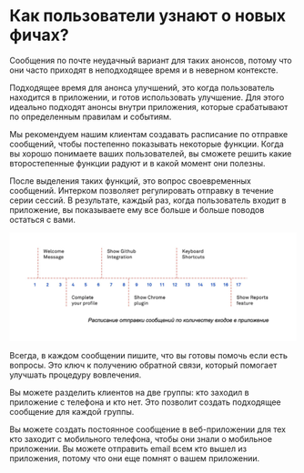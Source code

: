 # Как пользователи узнают о новых фичах?

Сообщения по почте неудачный вариант для таких анонсов, потому что они часто приходят в неподходящее время и в неверном контексте. 

Подходящее время для анонса улучшений, это когда пользователь находится в приложении, и готов использовать улучшение. Для этого идеально подходят анонсы внутри приложения, которые срабатывают по определенным правилам и событиям.

Мы рекомендуем нашим клиентам создавать расписание по отправке сообщений, чтобы постепенно показывать некоторые функции. Когда вы хорошо понимаете ваших пользователей, вы сможете решить какие второстепенные функции радуют и в какой момент они полезны.

После выделения таких функций, это вопрос своевременных сообщений. Интерком позволяет регулировать отправку в течение серии сессий. В результате, каждый раз, когда пользователь входит в приложение, вы показываете ему все больше и больше поводов остаться с вами.

![](./attachments/tellAboutFeature.png)

Всегда, в каждом сообщении пишите, что вы готовы помочь если есть вопросы. Это ключ к получению обратной связи, который помогает улучшать процедуру вовлечения.

Вы можете разделить клиентов на две группы: кто заходил в приложение с телефона и кто нет. Это позволит создать подходящее сообщение для каждой группы.

Вы можете создать постоянное сообщение в веб-приложении для тех кто заходит с мобильного телефона, чтобы они знали о мобильное приложении. Вы можете отправить email всем кто вышел из приложения, потому что они еще помнят о вашем приложении.